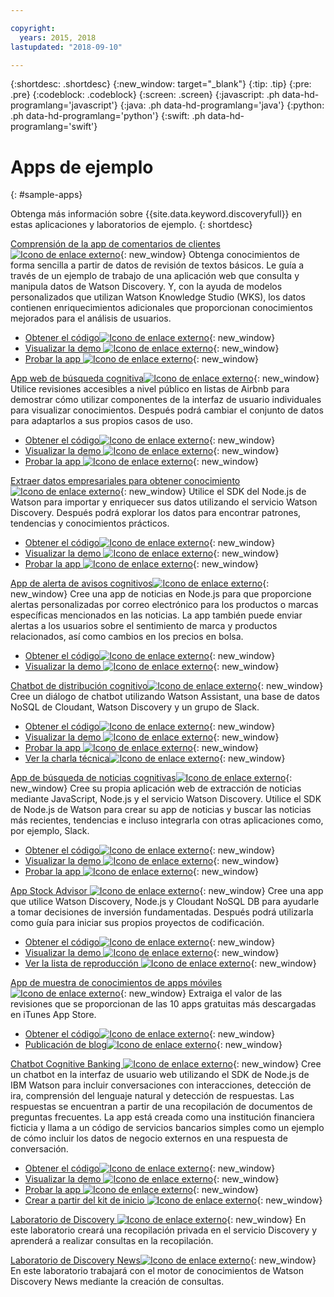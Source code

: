 ```yaml
---

copyright:
  years: 2015, 2018
lastupdated: "2018-09-10"

---
```


{:shortdesc: .shortdesc}
{:new_window: target="_blank"}
{:tip: .tip}
{:pre: .pre}
{:codeblock: .codeblock}
{:screen: .screen}
{:javascript: .ph data-hd-programlang='javascript'}
{:java: .ph data-hd-programlang='java'}
{:python: .ph data-hd-programlang='python'}
{:swift: .ph data-hd-programlang='swift'}

# Apps de ejemplo
{: #sample-apps}

Obtenga más información sobre {{site.data.keyword.discoveryfull}} en estas aplicaciones y laboratorios de ejemplo.
{: shortdesc}

[Comprensión de la app de comentarios de clientes![Icono de enlace externo](../../icons/launch-glyph.svg "Icono de enlace externo")](http://ibm.biz/customerinsightspattern){: new_window}
Obtenga conocimientos de forma sencilla a partir de datos de revisión de textos básicos. Le guía a través de un ejemplo de trabajo de una aplicación web que consulta y manipula datos de Watson Discovery. Y, con la ayuda de modelos personalizados que utilizan Watson Knowledge Studio (WKS), los datos contienen enriquecimientos adicionales que proporcionan conocimientos mejorados para el análisis de usuarios.
  - [Obtener el código![Icono de enlace externo](../../icons/launch-glyph.svg "Icono de enlace externo")](https://github.com/IBM/watson-discovery-food-reviews?cm_sp=Developer-_-develop-your-own-watson-discovery-service-application-_-Get-the-Code){: new_window}
  - [Visualizar la demo ![Icono de enlace externo](../../icons/launch-glyph.svg "Icono de enlace externo")](https://www.youtube.com/watch?v=gzlUSyLccSg){: new_window}
  - [Probar la app ![Icono de enlace externo](../../icons/launch-glyph.svg "Icono de enlace externo")](https://watson-discovery-food-reviews-demo.mybluemix.net/?cm_sp=dw-bluemix-_-code-_-devcenter){: new_window}

[App web de búsqueda cognitiva![Icono de enlace externo](../../icons/launch-glyph.svg "Icono de enlace externo")](http://ibm.biz/searchpattern){: new_window}
Utilice revisiones accesibles a nivel público en listas de Airbnb para demostrar cómo utilizar componentes de la interfaz de usuario individuales para visualizar conocimientos. Después podrá cambiar el conjunto de datos para adaptarlos a sus propios casos de uso.
  - [Obtener el código![Icono de enlace externo](../../icons/launch-glyph.svg "Icono de enlace externo")](https://github.com/IBM/watson-discovery-ui?cm_sp=Developer-_-develop-a-fully-featured-web-app-built-on-the-watson-discovery-service-_-Get-the-Code){: new_window}
  - [Visualizar la demo ![Icono de enlace externo](../../icons/launch-glyph.svg "Icono de enlace externo")](https://www.youtube.com/watch?v=5EEmQwcjUa4&cm_sp=Developer-_-develop-a-fully-featured-web-app-built-on-the-watson-discovery-service-_-View-the-Video){: new_window}
  - [Probar la app ![Icono de enlace externo](../../icons/launch-glyph.svg "Icono de enlace externo")](https://watson-discovery-ui-demo.mybluemix.net/?cm_sp=dw-bluemix-_-code-_-devcenter){: new_window}
  
[Extraer datos empresariales para obtener conocimiento![Icono de enlace externo](../../icons/launch-glyph.svg "Icono de enlace externo")](http://ibm.biz/minedatapattern){: new_window}
Utilice el SDK del Node.js de Watson para importar y enriquecer sus datos utilizando el servicio Watson Discovery. Después podrá explorar los datos para encontrar patrones, tendencias y conocimientos prácticos.
  - [Obtener el código![Icono de enlace externo](../../icons/launch-glyph.svg "Icono de enlace externo")](https://github.com/IBM/watson-discovery-analyze-data-breaches?cm_sp=IBMCode-_-import-enrich-and-gain-insight-from-data-_-Get-the-Code){: new_window}
  - [Visualizar la demo ![Icono de enlace externo](../../icons/launch-glyph.svg "Icono de enlace externo")](https://www.youtube.com/watch?v=zAu9tHefdDc&cm_sp=IBMCode-_-import-enrich-and-gain-insight-from-data-_-View-the-Demo){: new_window}
  - [Probar la app ![Icono de enlace externo](../../icons/launch-glyph.svg "Icono de enlace externo")](https://watson-discovery-analyze-data-breaches-20180525204327714.mybluemix.net/?cm_sp=dw-bluemix-_-code-_-devcenter){: new_window}

[App de alerta de avisos cognitivos![Icono de enlace externo](../../icons/launch-glyph.svg "Icono de enlace externo")](http://ibm.biz/newsalerting){: new_window}
Cree una app de noticias en Node.js para que proporcione alertas personalizadas por correo electrónico para los productos o marcas específicas mencionados en las noticias. La app también puede enviar alertas a los usuarios sobre el sentimiento de marca y productos relacionados, así como cambios en los precios en bolsa.
  - [Obtener el código![Icono de enlace externo](../../icons/launch-glyph.svg "Icono de enlace externo")](https://github.com/IBM/watson-discovery-news-alerting?cm_sp=IBMCode-_-create-a-cognitive-news-alerting-app-_-Get-the-Code){: new_window}
  - [Visualizar la demo ![Icono de enlace externo](../../icons/launch-glyph.svg "Icono de enlace externo")](https://www.youtube.com/watch?v=N-HaIpPGde0&cm_sp=IBMCode-_-create-a-cognitive-news-alerting-app-_-View-the-demo){: new_window}
  
[Chatbot de distribución cognitivo![Icono de enlace externo](../../icons/launch-glyph.svg "Icono de enlace externo")](http://ibm.biz/retailchatbot){: new_window}
Cree un diálogo de chatbot utilizando Watson Assistant, una base de datos NoSQL de Cloudant, Watson Discovery y un grupo de Slack.
  - [Obtener el código![Icono de enlace externo](../../icons/launch-glyph.svg "Icono de enlace externo")](https://github.com/IBM/watson-online-store/?cm_sp=IBMCode-_-create-cognitive-retail-chatbot-_-Get-the-Code){: new_window}
  - [Visualizar la demo ![Icono de enlace externo](../../icons/launch-glyph.svg "Icono de enlace externo")](https://www.youtube.com/watch?v=b-94B3O1czU&cm_sp=IBMCode-_-create-cognitive-retail-chatbot-_-View-the-Demo){: new_window}
  - [Probar la app ![Icono de enlace externo](../../icons/launch-glyph.svg "Icono de enlace externo")](https://watson-online-store-live.mybluemix.net/?cm_sp=dw-bluemix-_-code-_-devcenter){: new_window}
  - [Ver la charla técnica![Icono de enlace externo](../../icons/launch-glyph.svg "Icono de enlace externo")](https://developer.ibm.com/code/videos/tech-talk-replay-create-cognitive-retail-chatbot/){: new_window}
  
[App de búsqueda de noticias cognitivas![Icono de enlace externo](../../icons/launch-glyph.svg "Icono de enlace externo")](http://ibm.biz/trendingnews){: new_window}
Cree su propia aplicación web de extracción de noticias mediante JavaScript, Node.js y el servicio Watson Discovery. Utilice el SDK de Node.js de Watson para crear su app de noticias y buscar las noticias más recientes, tendencias e incluso integrarla con otras aplicaciones como, por ejemplo, Slack.
  - [Obtener el código![Icono de enlace externo](../../icons/launch-glyph.svg "Icono de enlace externo")](https://github.com/IBM/watson-discovery-news/?cm_sp=IBMCode-_-create-a-cognitive-news-search-app-_-Get-the-Code){: new_window}
  - [Visualizar la demo ![Icono de enlace externo](../../icons/launch-glyph.svg "Icono de enlace externo")](https://www.youtube.com/watch?v=EZGgvci9nC0&cm_sp=IBMCode-_-create-a-cognitive-news-search-app-_-View-the-Demo){: new_window}
  - [Probar la app ![Icono de enlace externo](../../icons/launch-glyph.svg "Icono de enlace externo")](https://watson-discovery-news-demo.mybluemix.net/?cm_sp=dw-bluemix-_-code-_-devcenter){: new_window}
  
[App Stock Advisor ![Icono de enlace externo](../../icons/launch-glyph.svg "Icono de enlace externo")](http://ibm.biz/stockinformation){: new_window}
Cree una app que utilice Watson Discovery, Node.js y Cloudant NoSQL DB para ayudarle a tomar decisiones de inversión fundamentadas. Después podrá utilizarla como guía para iniciar sus propios proyectos de codificación.
  - [Obtener el código![Icono de enlace externo](../../icons/launch-glyph.svg "Icono de enlace externo")](https://github.com/IBM/watson-stock-advisor){: new_window}
  - [Visualizar la demo ![Icono de enlace externo](../../icons/launch-glyph.svg "Icono de enlace externo")](https://youtu.be/uigisF50F8s){: new_window}
  - [Ver la lista de reproducción ![Icono de enlace externo](../../icons/launch-glyph.svg "Icono de enlace externo")](https://www.youtube.com/playlist?list=PLzUbsvIyrNfknNewObx5N7uGZ5FKH0Fde){: new_window}

[App de muestra de conocimientos de apps móviles![Icono de enlace externo](../../icons/launch-glyph.svg "Icono de enlace externo")](http://ibm.biz/mobileinsights){: new_window}
Extraiga el valor de las revisiones que se proporcionan de las 10 apps gratuitas más descargadas en iTunes App Store.
  - [Obtener el código![Icono de enlace externo](../../icons/launch-glyph.svg "Icono de enlace externo")](https://github.com/watson-developer-cloud/app-insights-discovery){: new_window}
  - [Publicación de blog![Icono de enlace externo](../../icons/launch-glyph.svg "Icono de enlace externo")](https://www.ibm.com/blogs/watson/2017/06/next-breakthrough-in-bad-customer-review/){: new_window}

[Chatbot Cognitive Banking ![Icono de enlace externo](../../icons/launch-glyph.svg "Icono de enlace externo")](http://ibm.biz/bankingbot){: new_window}
Cree un chatbot en la interfaz de usuario web utilizando el SDK de Node.js de IBM Watson para incluir conversaciones con interacciones, detección de ira, comprensión del lenguaje natural y detección de respuestas. Las respuestas se encuentran a partir de una recopilación de documentos de preguntas frecuentes. La app está creada como una institución financiera ficticia y llama a un código de servicios bancarios simples como un ejemplo de cómo incluir los datos de negocio externos en una respuesta de conversación.
  - [Obtener el código![Icono de enlace externo](../../icons/launch-glyph.svg "Icono de enlace externo")](https://github.com/IBM/watson-banking-chatbot?cm_sp=IBMCode-_-create-cognitive-banking-chatbot-_-Get-the-Code){: new_window}
  - [Visualizar la demo ![Icono de enlace externo](../../icons/launch-glyph.svg "Icono de enlace externo")](https://www.youtube.com/watch?v=Jxi7U7VOMYg&cm_sp=IBMCode-_-create-cognitive-banking-chatbot-_-View-the-Demo){: new_window}
  - [Probar la app ![Icono de enlace externo](../../icons/launch-glyph.svg "Icono de enlace externo")](https://create-a-cognitive-banking-chatbot-hnike.mybluemix.net/?cm_sp=dw-bluemix-_-code-_-devcenter){: new_window}
  - [Crear a partir del kit de inicio ![Icono de enlace externo](../../icons/launch-glyph.svg "Icono de enlace externo")](https://console.bluemix.net/developer/watson/create-project?starterKit=a5819b41-0f6f-34cb-9067-47fd16835d04&cm_sp=dw-bluemix-_-code-_-devcenter){: new_window}
   
[Laboratorio de Discovery ![Icono de enlace externo](../../icons/launch-glyph.svg "Icono de enlace externo")](http://ibm.biz/watsondiscoverylab){: new_window}
En este laboratorio creará una recopilación privada en el servicio Discovery y aprenderá a realizar consultas en la recopilación.

[Laboratorio de Discovery News![Icono de enlace externo](../../icons/launch-glyph.svg "Icono de enlace externo")](http://ibm.biz/discoverynewslab){: new_window}
En este laboratorio trabajará con el motor de conocimientos de Watson Discovery News mediante la creación de consultas.
